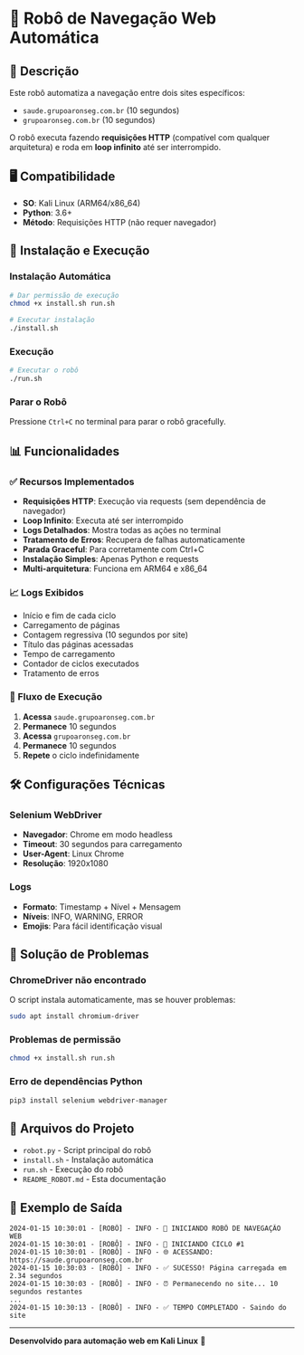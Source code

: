 # 🤖 Robô de Navegação Web Automática

## 📝 Descrição
Este robô automatiza a navegação entre dois sites específicos:
- `saude.grupoaronseg.com.br` (10 segundos)
- `grupoaronseg.com.br` (10 segundos)

O robô executa fazendo **requisições HTTP** (compatível com qualquer arquitetura) e roda em **loop infinito** até ser interrompido.

## 🖥️ Compatibilidade
- **SO**: Kali Linux (ARM64/x86_64)
- **Python**: 3.6+
- **Método**: Requisições HTTP (não requer navegador)

## 🚀 Instalação e Execução

### Instalação Automática
```bash
# Dar permissão de execução
chmod +x install.sh run.sh

# Executar instalação
./install.sh
```

### Execução
```bash
# Executar o robô
./run.sh
```

### Parar o Robô
Pressione `Ctrl+C` no terminal para parar o robô gracefully.

## 📊 Funcionalidades

### ✅ Recursos Implementados
- **Requisições HTTP**: Execução via requests (sem dependência de navegador)
- **Loop Infinito**: Executa até ser interrompido
- **Logs Detalhados**: Mostra todas as ações no terminal
- **Tratamento de Erros**: Recupera de falhas automaticamente
- **Parada Graceful**: Para corretamente com Ctrl+C
- **Instalação Simples**: Apenas Python e requests
- **Multi-arquitetura**: Funciona em ARM64 e x86_64

### 📈 Logs Exibidos
- Início e fim de cada ciclo
- Carregamento de páginas
- Contagem regressiva (10 segundos por site)
- Título das páginas acessadas
- Tempo de carregamento
- Contador de ciclos executados
- Tratamento de erros

### 🔄 Fluxo de Execução
1. **Acessa** `saude.grupoaronseg.com.br`
2. **Permanece** 10 segundos
3. **Acessa** `grupoaronseg.com.br`
4. **Permanece** 10 segundos
5. **Repete** o ciclo indefinidamente

## 🛠️ Configurações Técnicas

### Selenium WebDriver
- **Navegador**: Chrome em modo headless
- **Timeout**: 30 segundos para carregamento
- **User-Agent**: Linux Chrome
- **Resolução**: 1920x1080

### Logs
- **Formato**: Timestamp + Nível + Mensagem
- **Níveis**: INFO, WARNING, ERROR
- **Emojis**: Para fácil identificação visual

## 🚨 Solução de Problemas

### ChromeDriver não encontrado
O script instala automaticamente, mas se houver problemas:
```bash
sudo apt install chromium-driver
```

### Problemas de permissão
```bash
chmod +x install.sh run.sh
```

### Erro de dependências Python
```bash
pip3 install selenium webdriver-manager
```

## 📄 Arquivos do Projeto
- `robot.py` - Script principal do robô
- `install.sh` - Instalação automática
- `run.sh` - Execução do robô
- `README_ROBOT.md` - Esta documentação

## 🔧 Exemplo de Saída
```
2024-01-15 10:30:01 - [ROBÔ] - INFO - 🤖 INICIANDO ROBÔ DE NAVEGAÇÃO WEB
2024-01-15 10:30:01 - [ROBÔ] - INFO - 🔄 INICIANDO CICLO #1
2024-01-15 10:30:01 - [ROBÔ] - INFO - 🌐 ACESSANDO: https://saude.grupoaronseg.com.br
2024-01-15 10:30:03 - [ROBÔ] - INFO - ✅ SUCESSO! Página carregada em 2.34 segundos
2024-01-15 10:30:03 - [ROBÔ] - INFO - ⏰ Permanecendo no site... 10 segundos restantes
...
2024-01-15 10:30:13 - [ROBÔ] - INFO - ✅ TEMPO COMPLETADO - Saindo do site
```

---
**Desenvolvido para automação web em Kali Linux** 🐉